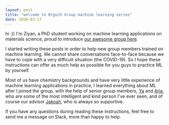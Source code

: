 ```yaml
---
layout: post
title: "welcome to Brgoch Group machine learning series"
date: 2020-03-17
---
```


hi :)) I'm Ziyan, a PhD student working on machine learning applications on materials science, proud to introduce [our awesome group here](https://www.brgochchemistry.com/).

I started writing these posts in order to help new group members trained on machine learning. We cannot share conversations face-to-face because we have to cope with a very difficult situation (the COVID-19). So I hope these instructions can offer as much help as possible for you guys to practice ML by yourself. 

Most of us have chemistry backgrounds and have very little experience of machine learning applications in practice, I learned everything about ML after I joined the group, with the help of senior group members, [Ya](https://scholar.google.com/citations?user=WacJk1sAAAAJ&hl=en&oi=ao) and [Aria](https://scholar.google.com/citations?user=NMFJ8y8AAAAJ&hl=en&oi=ao), who are some of the most intelligent and kind person I've ever seen, and of course our advisor [Jakoah](https://scholar.google.com/citations?user=Pvdp4ycAAAAJ&hl=en&oi=ao), who is always so supportive. 

If you have any questions during reading these instructions, feel free to send me a message on Slack, more than happy to help.
